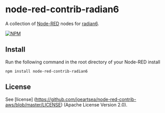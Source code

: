 node-red-contrib-radian6
========================
A collection of <a href="http://nodered.org" target="_new">Node-RED</a> nodes for <a href="http://www.exacttarget.com/products/social-media-marketing/radian6" target="_new">radian6</a>.

[![NPM](https://nodei.co/npm/node-red-contrib-radian6.png?downloads=true)](https://nodei.co/npm/node-red-contrib-radian6/)

Install
-------

Run the following command in the root directory of your Node-RED install

    npm install node-red-contrib-radian6

License
-------

See [license] (https://github.com/joeartsea/node-red-contrib-aws/blob/master/LICENSE) (Apache License Version 2.0).